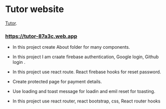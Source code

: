 #  Tutor website

 [Tutor](https://tutor-87a3c.web.app).
 ### https://tutor-87a3c.web.app

 

*  In this project  create About folder for many components.
* In this project  I am craate firebase authentication, Google login, Github login . 
 * In this project use react route. React firebase hooks for reset password.
 * Create protected page for payment details.
 * Use loading and toast message for loadin and emil reset for toasting.

  
  * In this project use react router, react bootstrap, css, React router hooks